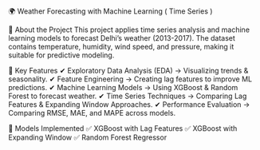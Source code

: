
🌍 Weather Forecasting with Machine Learning ( Time Series )

📌 About the Project
This project applies time series analysis and machine learning models to forecast Delhi’s weather (2013-2017). The dataset contains temperature, humidity, wind speed, and pressure, making it suitable for predictive modeling.

📌 Key Features
✔ Exploratory Data Analysis (EDA) → Visualizing trends & seasonality.
✔ Feature Engineering → Creating lag features to improve ML predictions.
✔ Machine Learning Models → Using XGBoost & Random Forest to forecast weather.
✔ Time Series Techniques → Comparing Lag Features & Expanding Window Approaches.
✔ Performance Evaluation → Comparing RMSE, MAE, and MAPE across models.

📌 Models Implemented
✅ XGBoost with Lag Features
✅ XGBoost with Expanding Window
✅ Random Forest Regressor

